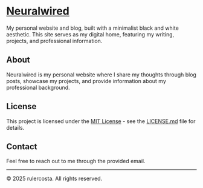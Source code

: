 # [Neuralwired](https://neuralwired.onrender.com/)

My personal website and blog, built with a minimalist black and white aesthetic. This site serves as my digital home, featuring my writing, projects, and professional information.

## About

Neuralwired is my personal website where I share my thoughts through blog posts, showcase my projects, and provide information about my professional background.

## License

This project is licensed under the [MIT License](LICENSE.md) - see the [LICENSE.md](LICENSE.md) file for details.

## Contact

Feel free to reach out to me through the provided email.

---

&copy; 2025 rulercosta. All rights reserved.
